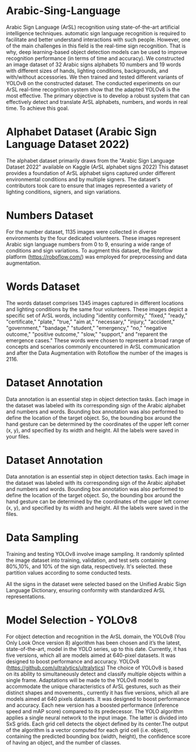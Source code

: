 # Arabic-Sing-Language

Arabic Sign Language (ArSL) recognition using state-of-the-art artificial intelligence techniques. automatic sign language recognition is required to facilitate and better understand interactions with such people. However, one of the main challenges in this field is the real-time sign recognition. That is why, deep learning-based object detection models can be used to improve recognition performance (in terms of time and accuracy). We constructed an image dataset of 32 Arabic signs alphabets 10 numbers and 19 words with different sizes of hands, lighting conditions, backgrounds, and with/without accessories. We then trained and tested different variants of YOLOv8 on the constructed dataset. The conducted experiments on our ArSL real-time recognition system show that the adapted YOLOv8 is the most effective. The primary objective is to develop a robust system that can effectively detect and translate ArSL alphabets, numbers, and words in real time. To achieve this goal.

# Alphabet Dataset (Arabic Sign Language Dataset 2022)

The alphabet dataset primarily draws from the "Arabic Sign Language Dataset 2022" available on Kaggle (ArSL alphabet signs 2022)  This dataset provides a foundation of ArSL alphabet signs captured under different environmental conditions and by multiple signers. The dataset's contributors took care to ensure that images represented a variety of lighting conditions, signers, and sign variations.

# Numbers Dataset

For the number dataset, 1135 images were collected in diverse environments by the four dedicated volunteers. These images represent Arabic sign language numbers from 0 to 9, ensuring a wide range of conditions and sign variations. To augment this dataset, the Rotoflow platform (https://roboflow.com/) was employed for preprocessing and data augmentation.

# Words Dataset

The words dataset comprises 1345 images captured in different locations and lighting conditions by the same four volunteers. These images depict a specific set of ArSL words, including "identity conformity," "fixed," "ready," "certificate," "plate," "true," "aim at," "necessary," "injury," "accident," "government," "bandage," "student," "emergency," "no," "negative outcome," "positive outcome," "slow," "support," and "reparent the emergence cases." These words were chosen to represent a broad range of concepts and scenarios commonly encountered in ArSL communication and after the Data Augmentation with Rotoflow the number of the images is 2116. 

# Dataset Annotation

Data annotation is an essential step in object detection tasks. Each image in the dataset was labeled with its corresponding sign of the Arabic alphabet and numbers and words. Bounding box annotation was also performed to define the location of the target object. So, the bounding box around the hand gesture can be determined by the coordinates of the upper left corner (x, y), and specified by its width and height. All the labels were saved in your files.

# Dataset Annotation

Data annotation is an essential step in object detection tasks. Each image in the dataset was labeled with its corresponding sign of the Arabic alphabet and numbers and words. Bounding box annotation was also performed to define the location of the target object. So, the bounding box around the hand gesture can be determined by the coordinates of the upper left corner (x, y), and specified by its width and height. All the labels were saved in the files.

# Data Sampling

Training and testing YOLOv8 involve image sampling. It randomly splinted the image dataset into training, validation, and test sets containing 80%,10%, and 10% of the sign data, respectively. It's selected. these partition values according to some conducted tests.

All the signs in the dataset were selected based on the Unified Arabic Sign Language Dictionary, ensuring conformity with standardized ArSL representations.

# Model Selection - YOLOv8

For object detection and recognition in the ArSL domain, the YOLOv8 (You Only Look Once version 8) algorithm has been chosen and it’s the latest, state-of-the-art, model in the YOLO series, up to this date. Currently, it has five versions, which all are models aimed at 640-pixel datasets. It was designed to boost performance and accuracy.
YOLOv8 (https://github.com/ultralytics/ultralytics)
The choice of YOLOv8 is based on its ability to simultaneously detect and classify multiple objects within a single frame. Adaptations will be made to the YOLOv8 model to accommodate the unique characteristics of ArSL gestures, such as their distinct shapes and movements., currently it has five versions, which all are models aimed at 640 pixels datasets. It was designed to boost performance and accuracy.
Each new version has a boosted performance (inference speed and mAP score) compared to its predecessor. The YOLO algorithm applies a single neural network to the input image. The latter is divided into SxS grids. Each grid cell detects the object defined by its center.The output of the algorithm is a vector computed for each grid cell (i.e. object), containing the predicted bounding box (width, height), the confidence score of having an object, and the number of classes.



